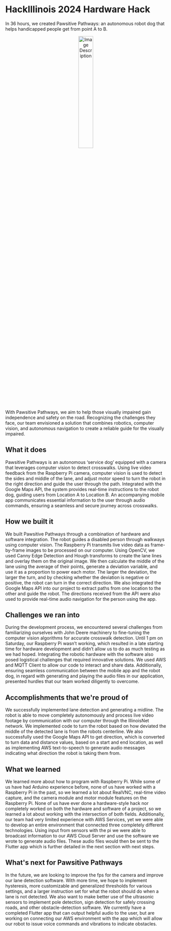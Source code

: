 # HackIllinois 2024 Hardware Hack 
In 36 hours, we created Pawsitive Pathways: an autonomous robot dog that helps handicapped people get from point A to B.
<div align="center">
    <img src="https://cdn.discordapp.com/attachments/821034983811448887/1211292780878626876/IMG_1079.jpg?ex=65edab4f&is=65db364f&hm=e08194c72284f8486d5ff1b0422a9a3d67b89b403517d405253c427926ab4c3e" alt="Image Description" width="30%" height="auto">
</div>
With Pawsitive Pathways, we aim to help those visually impaired gain independence and safety on the road. Recognizing the challenges they face, our team envisioned a solution that combines robotics, computer vision, and autonomous navigation to create a reliable guide for the visually impaired.

## What it does
Pawsitive Pathways is an autonomous ‘service dog’ equipped with a camera that leverages computer vision to detect crosswalks. Using live video feedback from the Raspberry Pi camera, computer vision is used to detect the sides and middle of the lane, and adjust motor speed to turn the robot in the right direction and guide the user through the path.  Integrated with the Google Maps API, the system provides real-time instructions to the robot dog, guiding users from Location A to Location B. An accompanying mobile app communicates essential information to the user through audio commands, ensuring a seamless and secure journey across crosswalks. 

## How we built it 
We built Pawsitive Pathways through a combination of hardware and software integration. The robot guides a disabled person through walkways using computer vision. The Raspberry Pi transmits live video data as frame-by-frame images to be processed on our computer. Using OpenCV, we used Canny Edge Detection and Hough transforms to create the lane lines and overlay them on the original image. We then calculate the middle of the lane using the average of their points, generate a deviation variable, and use it as a proportion to power each motor. The larger the deviation, the larger the turn, and by checking whether the deviation is negative or positive, the robot can turn in the correct direction. We also integrated the Google Maps API into our project to extract paths from one location to the other and guide the robot. The directions received from the API were also used to provide real-time audio navigation for the person using the app. 

## Challenges we ran into
During the development process, we encountered several challenges from familiarizing ourselves with John Deere machinery to fine-tuning the computer vision algorithms for accurate crosswalk detection. Until 1 pm on Saturday, our Raspberry Pi wasn’t working, which resulted in a late starting time for hardware development and didn’t allow us to do as much testing as we had hoped. Integrating the robotic hardware with the software also posed logistical challenges that required innovative solutions. We used AWS and MQTT Client to allow our code to interact and share data. Additionally, ensuring seamless communication between the mobile app and the robot dog, in regard with generating and playing the audio files in our application, presented hurdles that our team worked diligently to overcome.

## Accomplishments that we're proud of
We successfully implemented lane detection and generating a midline. The robot is able to move completely autonomously and process live video footage by communication with our computer through the IllinoisNet network. We implemented code to turn the robot based on how deviated the middle of the detected lane is from the robots centerline. We also successfully used the Google Maps API to get direction, which is converted to turn data and distance values, based on a start and end location, as well as implementing AWS text-to-speech to generate audio messages indicating what direction the robot is taking them from. 

## What we learned
We learned more about how to program with Raspberry Pi. While some of us have had Arduino experience before, none of us have worked with a Raspberry Pi in the past, so we learned a lot about RealVNC, real-time video capture, and the camera module and motor module features on the Raspberry Pi. None of us have ever done a hardware-style hack nor completely worked on both the hardware and software of a project, so we learned a lot about working with the intersection of both fields. Additionally, our team had very limited experience with AWS Services, yet we were able to develop an entire environment that connected three completely different technologies. Using input from sensors with the pi we were able to broadcast information to our AWS Cloud Server and use the software we wrote to generate audio files. These audio files would then be sent to the Flutter app which is further detailed in the next section with next steps.

## What's next for Pawsitive Pathways
In the future, we are looking to improve the fps for the camera and improve our lane detection software. With more time, we hope to implement hysteresis, more customizable and generalized thresholds for various settings, and a larger instruction set for what the robot should do when a lane is not detected. We also want to make better use of the ultrasonic sensors to implement pole detection, sign detection for safely crossing roads, and other obstacle-detection software. We currently have a completed Flutter app that can output helpful audio to the user, but are working on connecting our AWS environment with the app which will allow our robot to issue voice commands and vibrations to indicate obstacles. 
